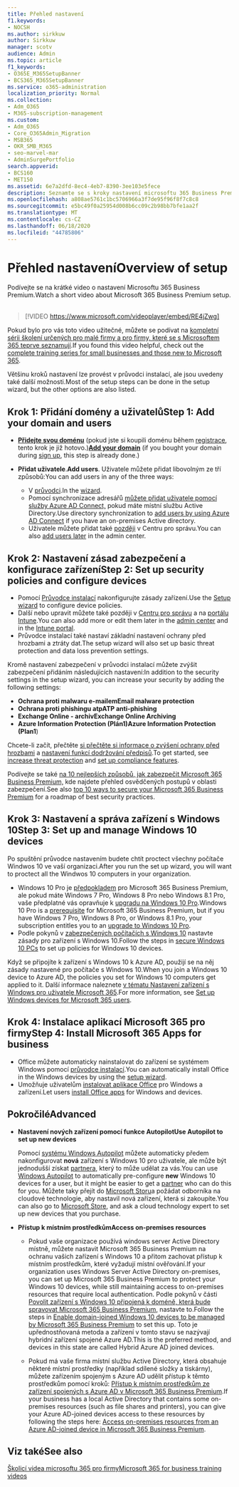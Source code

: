 ```yaml
---
title: Přehled nastavení
f1.keywords:
- NOCSH
ms.author: sirkkuw
author: Sirkkuw
manager: scotv
audience: Admin
ms.topic: article
f1_keywords:
- O365E_M365SetupBanner
- BCS365_M365SetupBanner
ms.service: o365-administration
localization_priority: Normal
ms.collection:
- Adm_O365
- M365-subscription-management
ms.custom:
- Adm_O365
- Core_O365Admin_Migration
- MSB365
- OKR_SMB_M365
- seo-marvel-mar
- AdminSurgePortfolio
search.appverid:
- BCS160
- MET150
ms.assetid: 6e7a2dfd-8ec4-4eb7-8390-3ee103e5fece
description: Seznamte se s kroky nastavení microsoftu 365 Business Premium, od přihlášení k odběru přes přidání domény a uživatelů až po nastavení zásad zabezpečení a další informace.
ms.openlocfilehash: a808ae5761c1bc5706966a3f7de95f96f8f7c8c8
ms.sourcegitcommit: e5bc49f0a25954d008b6cc09c2b98bb7bfe1aa2f
ms.translationtype: MT
ms.contentlocale: cs-CZ
ms.lasthandoff: 06/18/2020
ms.locfileid: "44785806"
---
```

# <a name="overview-of-setup"></a><span data-ttu-id="5f4af-103">Přehled nastavení</span><span class="sxs-lookup"><span data-stu-id="5f4af-103">Overview of setup</span></span>

<span data-ttu-id="5f4af-104">Podívejte se na krátké video o nastavení Microsoftu 365 Business Premium.</span><span class="sxs-lookup"><span data-stu-id="5f4af-104">Watch a short video about Microsoft 365 Business Premium setup.</span></span><br><br>

> [!VIDEO https://www.microsoft.com/videoplayer/embed/RE4jZwg] 

<span data-ttu-id="5f4af-105">Pokud bylo pro vás toto video užitečné, můžete se podívat na [kompletní sérii školení určených pro malé firmy a pro firmy, které se s Microsoftem 365 teprve seznamují](https://support.microsoft.com/office/6ab4bbcd-79cf-4000-a0bd-d42ce4d12816).</span><span class="sxs-lookup"><span data-stu-id="5f4af-105">If you found this video helpful, check out the [complete training series for small businesses and those new to Microsoft 365](https://support.microsoft.com/office/6ab4bbcd-79cf-4000-a0bd-d42ce4d12816).</span></span>

<span data-ttu-id="5f4af-106">Většinu kroků nastavení lze provést v průvodci instalací, ale jsou uvedeny také další možnosti.</span><span class="sxs-lookup"><span data-stu-id="5f4af-106">Most of the setup steps can be done in the setup wizard, but the other options are also listed.</span></span>

## <a name="step-1-add-your-domain-and-users"></a><span data-ttu-id="5f4af-107">Krok 1: Přidání domény a uživatelů</span><span class="sxs-lookup"><span data-stu-id="5f4af-107">Step 1: Add your domain and users</span></span>

   - <span data-ttu-id="5f4af-108">**[Přidejte svou doménu](set-up.md#add-your-domain-to-personalize-sign-in)** (pokud jste si koupili doménu během [registrace](sign-up.md), tento krok je již hotovo.)</span><span class="sxs-lookup"><span data-stu-id="5f4af-108">**[Add your domain](set-up.md#add-your-domain-to-personalize-sign-in)** (if you bought your domain during [sign up](sign-up.md), this step is already done.)</span></span>

   - <span data-ttu-id="5f4af-109">**Přidat uživatele**.</span><span class="sxs-lookup"><span data-stu-id="5f4af-109">**Add users**.</span></span> <span data-ttu-id="5f4af-110">Uživatele můžete přidat libovolným ze tří způsobů:</span><span class="sxs-lookup"><span data-stu-id="5f4af-110">You can add users in any of the three ways:</span></span>
        - <span data-ttu-id="5f4af-111">V [průvodci](set-up.md#add-users-in-the-wizard).</span><span class="sxs-lookup"><span data-stu-id="5f4af-111">In the [wizard](set-up.md#add-users-in-the-wizard).</span></span>
        - <span data-ttu-id="5f4af-112">Pomocí synchronizace adresářů [můžete přidat uživatele pomocí služby Azure AD Connect,](https://docs.microsoft.com/office365/enterprise/set-up-directory-synchronization) pokud máte místní službu Active Directory.</span><span class="sxs-lookup"><span data-stu-id="5f4af-112">Use directory synchronization to [add users by using Azure AD Connect](https://docs.microsoft.com/office365/enterprise/set-up-directory-synchronization) if you have an on-premises Active directory.</span></span>
        - <span data-ttu-id="5f4af-113">Uživatele můžete přidat také [později](add-users-m365b.md) v Centru pro správu.</span><span class="sxs-lookup"><span data-stu-id="5f4af-113">You can also [add users later](add-users-m365b.md) in the admin center.</span></span>
## <a name="step-2-set-up-security-policies-and-configure-devices"></a><span data-ttu-id="5f4af-114">Krok 2: Nastavení zásad zabezpečení a konfigurace zařízení</span><span class="sxs-lookup"><span data-stu-id="5f4af-114">Step 2: Set up security policies and configure devices</span></span> 

  - <span data-ttu-id="5f4af-115">Pomocí [Průvodce instalací](set-up.md#protect-your-organization) nakonfigurujte zásady zařízení.</span><span class="sxs-lookup"><span data-stu-id="5f4af-115">Use the [Setup wizard](set-up.md#protect-your-organization) to configure device policies.</span></span> 
  - <span data-ttu-id="5f4af-116">Další nebo upravit můžete také později v [Centru pro správu](view-policies-and-devices.md) a na [portálu Intune](https://docs.microsoft.com/intune/tutorial-walkthrough-intune-portal).</span><span class="sxs-lookup"><span data-stu-id="5f4af-116">You can also add more or edit them later in the [admin center](view-policies-and-devices.md) and in the [Intune portal](https://docs.microsoft.com/intune/tutorial-walkthrough-intune-portal).</span></span>
  - <span data-ttu-id="5f4af-117">Průvodce instalací také nastaví základní nastavení ochrany před hrozbami a ztráty dat.</span><span class="sxs-lookup"><span data-stu-id="5f4af-117">The setup wizard will also set up basic threat protection and data loss prevention settings.</span></span>
  
  <span data-ttu-id="5f4af-118">Kromě nastavení zabezpečení v průvodci instalací můžete zvýšit zabezpečení přidáním následujících nastavení:</span><span class="sxs-lookup"><span data-stu-id="5f4af-118">In addition to the security settings in the setup wizard, you can increase your security by adding the following settings:</span></span>

- <span data-ttu-id="5f4af-119">**Ochrana proti malwaru e-mailem**</span><span class="sxs-lookup"><span data-stu-id="5f4af-119">**Email malware protection**</span></span>
- <span data-ttu-id="5f4af-120">**Ochrana proti phishingu atp**</span><span class="sxs-lookup"><span data-stu-id="5f4af-120">**ATP anti-phishing**</span></span>
- <span data-ttu-id="5f4af-121">**Exchange Online - archiv**</span><span class="sxs-lookup"><span data-stu-id="5f4af-121">**Exchange Online Archiving**</span></span>
- <span data-ttu-id="5f4af-122">**Azure Information Protection (Plán1)**</span><span class="sxs-lookup"><span data-stu-id="5f4af-122">**Azure Information Protection (Plan1**)</span></span>

<span data-ttu-id="5f4af-123">Chcete-li začít, přečtěte [si přečtěte si informace o zvýšení ochrany před hrozbami](increase-threat-protection.md) a [nastavení funkcí dodržování předpisů](set-up-compliance.md).</span><span class="sxs-lookup"><span data-stu-id="5f4af-123">To get started, see [increase threat protection](increase-threat-protection.md) and [set up compliance features](set-up-compliance.md).</span></span>

<span data-ttu-id="5f4af-124">Podívejte se také [na 10 nejlepších způsobů, jak zabezpečit Microsoft 365 Business Premium,](https://docs.microsoft.com/office365/admin/security-and-compliance/secure-your-business-data) kde najdete přehled osvědčených postupů v oblasti zabezpečení.</span><span class="sxs-lookup"><span data-stu-id="5f4af-124">See also [top 10 ways to secure your Microsoft 365 Business Premium](https://docs.microsoft.com/office365/admin/security-and-compliance/secure-your-business-data) for a roadmap of best security practices.</span></span>

## <a name="step-3-set-up-and-manage-windows-10-devices"></a><span data-ttu-id="5f4af-125">Krok 3: Nastavení a správa zařízení s Windows 10</span><span class="sxs-lookup"><span data-stu-id="5f4af-125">Step 3: Set up and manage Windows 10 devices</span></span>

<span data-ttu-id="5f4af-126">Po spuštění průvodce nastavením budete chtít proctect všechny počítače Windwos 10 ve vaší organizaci.</span><span class="sxs-lookup"><span data-stu-id="5f4af-126">After you run the set up wizard, you will want to proctect all the Windwos 10 computers in your organization.</span></span>
  
- <span data-ttu-id="5f4af-127">Windows 10 Pro je [předpokladem](pre-requisites-for-data-protection.md) pro Microsoft 365 Business Premium, ale pokud máte Windows 7 Pro, Windows 8 Pro nebo Windows 8.1 Pro, vaše předplatné vás opravňuje k [upgradu na Windows 10 Pro](https://docs.microsoft.com/microsoft-365/business/upgrade-to-windows-pro-creators-update).</span><span class="sxs-lookup"><span data-stu-id="5f4af-127">Windows 10 Pro is a [prerequisite](pre-requisites-for-data-protection.md) for Microsoft 365 Business Premium, but if you have Windows 7 Pro, Windows 8 Pro, or Windows 8.1 Pro, your subscription entitles you to an [upgrade to  Windows 10 Pro](https://docs.microsoft.com/microsoft-365/business/upgrade-to-windows-pro-creators-update).</span></span>
- <span data-ttu-id="5f4af-128">Podle pokynů v [zabezpečených počítačích s Windows 10](secure-win-10-pcs.md) nastavte zásady pro zařízení s Windows 10.</span><span class="sxs-lookup"><span data-stu-id="5f4af-128">Follow the steps in [secure Windows 10 PCs](secure-win-10-pcs.md) to set up policies for Windows 10 devices.</span></span>

<span data-ttu-id="5f4af-129">Když se připojíte k zařízení s Windows 10 k Azure AD, použijí se na něj zásady nastavené pro počítače s Windows 10.</span><span class="sxs-lookup"><span data-stu-id="5f4af-129">When you join a Windows 10 device to Azure AD, the policies you set for Windows 10 computers get applied to it.</span></span> <span data-ttu-id="5f4af-130">Další informace naleznete [v tématu Nastavení zařízení s Windows pro uživatele Microsoft 365](set-up-windows-devices.md).</span><span class="sxs-lookup"><span data-stu-id="5f4af-130">For more information, see [Set up Windows devices for Microsoft 365 users](set-up-windows-devices.md).</span></span>

## <a name="step-4-install-microsoft-365-apps-for-business"></a><span data-ttu-id="5f4af-131">Krok 4: Instalace aplikací Microsoft 365 pro firmy</span><span class="sxs-lookup"><span data-stu-id="5f4af-131">Step 4: Install Microsoft 365 Apps for business</span></span>
- <span data-ttu-id="5f4af-132">Office můžete automaticky nainstalovat do zařízení se systémem Windows pomocí [průvodce instalací](set-up.md#deploy-office-365-client-apps).</span><span class="sxs-lookup"><span data-stu-id="5f4af-132">You can automatically install Office in the Windows devices by using the [setup wizard](set-up.md#deploy-office-365-client-apps).</span></span>
- <span data-ttu-id="5f4af-133">Umožňuje uživatelům [instalovat aplikace Office](https://docs.microsoft.com/office365/admin/setup/install-applications) pro Windows a zařízení.</span><span class="sxs-lookup"><span data-stu-id="5f4af-133">Let users [install Office apps](https://docs.microsoft.com/office365/admin/setup/install-applications) for Windows and devices.</span></span>
     
## <a name="advanced"></a><span data-ttu-id="5f4af-134">Pokročilé</span><span class="sxs-lookup"><span data-stu-id="5f4af-134">Advanced</span></span>
- <span data-ttu-id="5f4af-135">**Nastavení nových zařízení pomocí funkce Autopilot**</span><span class="sxs-lookup"><span data-stu-id="5f4af-135">**Use Autopilot to set up new devices**</span></span>
            
     <span data-ttu-id="5f4af-136">Pomocí [systému Windows Autopilot](add-autopilot-devices-and-profile.md) můžete automaticky předem nakonfigurovat **nová** zařízení s Windows 10 pro uživatele, ale může být jednodušší získat [partnera,](https://www.microsoft.com/solution-providers/search) který to může udělat za vás.</span><span class="sxs-lookup"><span data-stu-id="5f4af-136">You can use [Windows Autopilot](add-autopilot-devices-and-profile.md) to automatically pre-configure **new** Windows 10 devices for a user, but it might be easier to get a [partner](https://www.microsoft.com/solution-providers/search) who can do this for you.</span></span> <span data-ttu-id="5f4af-137">Můžete taky přejít do [Microsoft Storu](https://go.microsoft.com/fwlink/?linkid=874598)a požádat odborníka na cloudové technologie, aby nastavil nová zařízení, která si zakoupíte.</span><span class="sxs-lookup"><span data-stu-id="5f4af-137">You can also go to [Microsoft Store](https://go.microsoft.com/fwlink/?linkid=874598), and ask a cloud technology expert to set up new devices that you purchase.</span></span>

- <span data-ttu-id="5f4af-138">**Přístup k místním prostředkům**</span><span class="sxs-lookup"><span data-stu-id="5f4af-138">**Access on-premises resources**</span></span>

     - <span data-ttu-id="5f4af-139">Pokud vaše organizace používá windows server Active Directory místně, můžete nastavit Microsoft 365 Business Premium na ochranu vašich zařízení s Windows 10 a přitom zachovat přístup k místním prostředkům, které vyžadují místní ověřování.</span><span class="sxs-lookup"><span data-stu-id="5f4af-139">If your organization uses Windows Server Active Directory on-premises, you can set up Microsoft 365 Business Premium to protect your Windows 10 devices, while still maintaining access to on-premises resources that require local authentication.</span></span> <span data-ttu-id="5f4af-140">Podle pokynů v části [Povolit zařízení s Windows 10 připojená k doméně, která bude spravovat Microsoft 365 Business Premium,](manage-windows-devices.md) nastavte to.</span><span class="sxs-lookup"><span data-stu-id="5f4af-140">Follow the steps in [Enable domain-joined Windows 10 devices to be managed by Microsoft 365 Business Premium](manage-windows-devices.md) to set this up.</span></span> <span data-ttu-id="5f4af-141">Toto je upřednostňovaná metoda a zařízení v tomto stavu se nazývají hybridní zařízení spojené Azure AD.</span><span class="sxs-lookup"><span data-stu-id="5f4af-141">This is the preferred method, and devices in this state are called Hybrid Azure AD joined devices.</span></span>

    - <span data-ttu-id="5f4af-142">Pokud má vaše firma místní službu Active Directory, která obsahuje některé místní prostředky (například sdílené složky a tiskárny), můžete zařízením spojeným s Azure AD udělit přístup k těmto prostředkům pomocí kroků: [Přístup k místním prostředkům ze zařízení spojených s Azure AD v Microsoft 365 Business Premium](access-resources.md).</span><span class="sxs-lookup"><span data-stu-id="5f4af-142">If your business has a local Active Directory that contains some on-premises resources (such as file shares and printers), you can give your Azure AD-joined devices access to these resources by following the steps here: [Access on-premises resources from an Azure AD-joined device in Microsoft 365 Business Premium](access-resources.md).</span></span>

## <a name="see-also"></a><span data-ttu-id="5f4af-143">Viz také</span><span class="sxs-lookup"><span data-stu-id="5f4af-143">See also</span></span>

[<span data-ttu-id="5f4af-144">Školicí videa microsoftu 365 pro firmy</span><span class="sxs-lookup"><span data-stu-id="5f4af-144">Microsoft 365 for business training videos</span></span>](https://support.microsoft.com/office/6ab4bbcd-79cf-4000-a0bd-d42ce4d12816)
